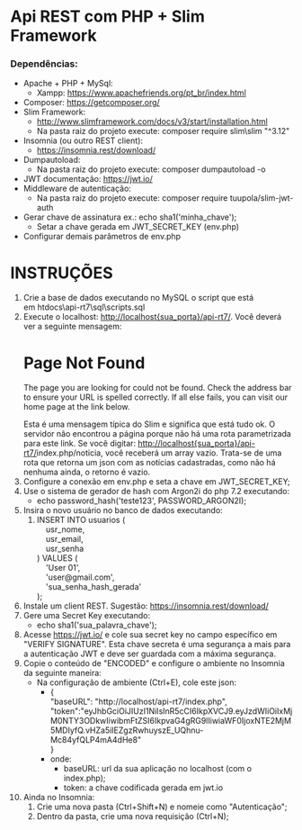 <h1>Api REST com PHP + Slim Framework</h1>
<h3>Depend&ecirc;ncias:</h3>
<ul>
<li>Apache + PHP + MySql:
<ul>
<li>Xampp:&nbsp;<a href="https://www.apachefriends.org/pt_br/index.html">https://www.apachefriends.org/pt_br/index.html</a></li>
</ul>
</li>
<li>Composer:&nbsp;<a href="https://getcomposer.org/">https://getcomposer.org/</a></li>
<li>Slim Framework:&nbsp;
<ul>
<li><a href="http://www.slimframework.com/docs/v3/start/installation.html">http://www.slimframework.com/docs/v3/start/installation.html</a></li>
<li>Na pasta raiz do projeto execute: composer require slim\slim "^3.12"</li>
</ul>
</li>
<li>Insomnia (ou outro REST client):&nbsp;
<ul>
<li><a href="https://insomnia.rest/download/">https://insomnia.rest/download/</a></li>
</ul>
</li>
<li>Dumpautoload:
<ul>
<li>Na pasta raiz do projeto execute: composer dumpautoload -o</li>
</ul>
</li>
<li>JWT documenta&ccedil;&atilde;o:&nbsp;<a href="https://jwt.io/">https://jwt.io/</a></li>
<li>Middleware de autentica&ccedil;&atilde;o:
<ul>
<li>Na pasta raiz do projeto execute: composer require tuupola/slim-jwt-auth</li>
</ul>
</li>
<li>Gerar chave de assinatura ex.: echo sha1('minha_chave');
<ul>
<li>Setar a chave gerada em JWT_SECRET_KEY (env.php)</li>
</ul>
</li>
<li>Configurar demais par&acirc;metros de env.php</li>
</ul>

<h1>INSTRU&Ccedil;&Otilde;ES</h1>
<ol>
<li>Crie a base de dados executando no MySQL o script que est&aacute; em&nbsp;htdocs\api-rt7\sql\scripts.sql</li>
<li>Execute o localhost:&nbsp;<a href="http://localhost/api-rt7/">http://localhost{sua_porta}/api-rt7/</a>. Voc&ecirc; dever&aacute; ver a seguinte mensagem:&nbsp;
<h1>Page Not Found</h1>
<p>The page you are looking for could not be found. Check the address bar to ensure your URL is spelled correctly. If all else fails, you can visit our home page at the link below.</p>
Esta &eacute; uma mensagem t&iacute;pica do Slim e significa que est&aacute; tudo ok. O servidor n&atilde;o encontrou a p&aacute;gina porque n&atilde;o h&aacute; uma rota parametrizada para este link. Se voc&ecirc; digitar:&nbsp;<a href="http://localhost/api-rt7/">http://localhost{sua_porta}/api-rt7/</a>index.php/noticia, voc&ecirc; receber&aacute; um array vazio. Trata-se de uma rota que retorna um json com as not&iacute;cias cadastradas, como n&atilde;o h&aacute; nenhuma ainda, o retorno &eacute; vazio.</li>
<li>Configure a conex&atilde;o em env.php e seta a chave em JWT_SECRET_KEY;</li>
<li>Use o sistema de gerador de hash com Argon2i do php 7.2 executando:
<ul>
<li>echo password_hash('teste123', PASSWORD_ARGON2I);</li>
</ul>
</li>
<li>Insira o novo usu&aacute;rio no banco de dados executando:
<ol>
<li>INSERT INTO usuarios (<br />&nbsp; &nbsp; usr_nome,<br />&nbsp; &nbsp; usr_email,<br />&nbsp; &nbsp; usr_senha<br />) VALUES (<br />&nbsp; &nbsp; 'User 01',<br />&nbsp; &nbsp; 'user@gmail.com',<br />&nbsp; &nbsp; 'sua_senha_hash_gerada'<br />);</li>
</ol>
</li>
<li>Instale um client REST. Sugest&atilde;o:&nbsp;<a href="https://insomnia.rest/download/">https://insomnia.rest/download/</a></li>
<li>Gere uma Secret Key executando:<br />
<ul>
<li>echo sha1('sua_palavra_chave');</li>
</ul>
</li>
<li>Acesse&nbsp;<a href="https://jwt.io/">https://jwt.io/</a>&nbsp;e cole sua secret key no campo espec&iacute;fico em "VERIFY SIGNATURE". Esta chave secreta &eacute; uma seguran&ccedil;a a mais para a autentica&ccedil;&atilde;o JWT e deve ser guardada com a m&aacute;xima seguran&ccedil;a.</li>
<li>Copie o conte&uacute;do de "ENCODED" e configure o ambiente no Insomnia da seguinte maneira:
<ul>
<li>Na configura&ccedil;&atilde;o de ambiente (Ctrl+E), cole este json:
<ul>
<li>{<br /> "baseURL": "http://localhost/api-rt7/index.php",<br /> "token":"eyJhbGciOiJIUzI1NiIsInR5cCI6IkpXVCJ9.eyJzdWIiOiIxMjM0NTY3ODkwIiwibmFtZSI6IkpvaG4gRG9lIiwiaWF0IjoxNTE2MjM5MDIyfQ.vHZa5iIEZgzRwhuyszE_UQhnu-Mc84yfQLP4mA4dHe8"<br />}</li>
<li>onde:
<ul>
<li>baseURL: url da sua aplica&ccedil;&atilde;o no localhost (com o index.php);</li>
<li>token: a chave codificada gerada em&nbsp;jwt.io</li>
</ul>
</li>
</ul>
</li>
</ul>
</li>
<li>Ainda no Insomnia:
<ol>
<li>Crie uma nova pasta (Ctrl+Shift+N) e nomeie como "Autentica&ccedil;&atilde;o";</li>
<li>Dentro da pasta, crie uma nova requisi&ccedil;&atilde;o (Ctrl+N);</li>
</ol>
</li>
</ol>

